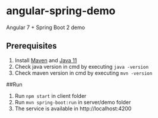 # angular-spring-demo

Angular 7 + Spring Boot 2 demo

## Prerequisites

1. Install [Maven](https://maven.apache.org/) and [Java 11](https://openjdk.java.net/projects/jdk/11/)
2. Check java version in cmd by executing `java -version`
3. Check maven version in cmd by executing `mvn -version`

##Run

1. Run `npm start` in client folder
2. Run `mvn spring-boot:run` in server/demo folder
3. The service is available in http://localhost:4200
